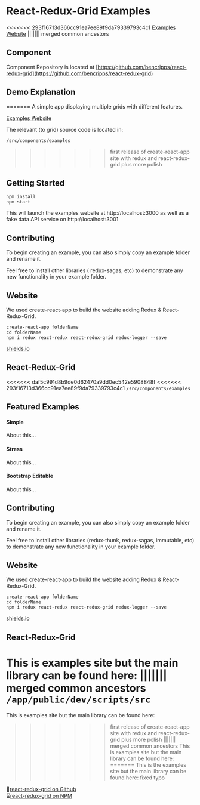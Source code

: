 # React-Redux-Grid Examples

<<<<<<< 293f16713d366cc91ea7ee89f9da79339793c4c1
[Examples Website](http://react-redux-grid.herokuapp.com/)
||||||| merged common ancestors
## Component 

Component Repository is located at [https://github.com/bencripps/react-redux-grid](https://github.com/bencripps/react-redux-grid)

## Demo Explanation
=======
A simple app displaying multiple grids with different features.

[Examples Website](http://react-redux-grid.herokuapp.com/)

The relevant (to grid) source code is located in:

`/src/components/examples`
>>>>>>> first release of create-react-app site with redux and react-redux-grid plus more polish

## Getting Started 

```
npm install
npm start
```
This will launch the examples website at http://localhost:3000 as well as a fake data API service on http://localhost:3001 

## Contributing 

To begin creating an example, you can also simply copy an example folder and rename it.

Feel free to install other libraries ( redux-sagas, etc) to demonstrate any new functionality in your example folder.

## Website 

We used create-react-app to build the website adding Redux & React-Redux-Grid. 

```
create-react-app folderName 
cd folderName
npm i redux react-redux react-redux-grid redux-logger --save
```

[shields.io](http://shields.io/)

## React-Redux-Grid 

<<<<<<< daf5c991d8b9de0d62470a9dd0ec542e5908848f
<<<<<<< 293f16713d366cc91ea7ee89f9da79339793c4c1
`/src/components/examples`

## Featured Examples

#### Simple

About this...

#### Stress

About this...

#### Bootstrap Editable

About this...

## Contributing 

To begin creating an example, you can also simply copy an example folder and rename it.

Feel free to install other libraries (redux-thunk, redux-sagas, immutable, etc) to demonstrate any new functionality in your example folder.

## Website 

We used create-react-app to build the website adding Redux & React-Redux-Grid. 

```
create-react-app folderName 
cd folderName
npm i redux react-redux react-redux-grid redux-logger --save
```

[shields.io](http://shields.io/)

## React-Redux-Grid 

This is examples site but the main library can be found here:
||||||| merged common ancestors
`/app/public/dev/scripts/src`
=======
This is examples site but the main library can be found here:
>>>>>>> first release of create-react-app site with redux and react-redux-grid plus more polish
||||||| merged common ancestors
This is examples site but the main library can be found here:
=======
This is the examples site but the main library can be found here:
>>>>>>> fixed typo

🍴[react-redux-grid on Github](https://github.com/bencripps/react-redux-grid)     
⌛[react-redux-grid on NPM](https://www.npmjs.com/package/react-redux-grid)
